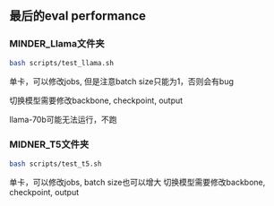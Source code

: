 
## 最后的eval performance

### MINDER_Llama文件夹

```bash
bash scripts/test_llama.sh
```
单卡，可以修改jobs, 但是注意batch size只能为1，否则会有bug

切换模型需要修改backbone, checkpoint, output

llama-70b可能无法运行，不跑

### MIDNER_T5文件夹

```bash
bash scripts/test_t5.sh
```
单卡，可以修改jobs, batch size也可以增大
切换模型需要修改backbone, checkpoint, output

